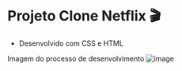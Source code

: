 # Projeto Clone Netflix 🎬

- Desenvolvido com CSS e HTML

Imagem do processo de desenvolvimento
![image](https://user-images.githubusercontent.com/63247451/128423266-4a58efe8-8d26-42fe-a8c5-b92d1f6ba103.png)
